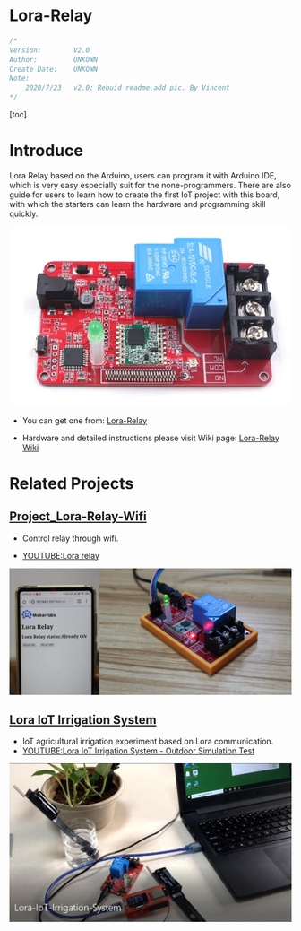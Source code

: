 # Lora-Relay

```c++
/*
Version:		V2.0
Author:			UNKOWN
Create Date:	UNKOWN
Note:
	2020/7/23	v2.0: Rebuid readme,add pic. By Vincent
*/
```

[toc]

# Introduce

Lora Relay based on the Arduino, users can program it with Arduino IDE, which is very easy especially suit for the none-programmers. There are also guide for users to learn how to create the first IoT project with this board, with which the starters can learn the hardware and programming skill quickly.

![relay](md_pic/Lora_Relay_01.jpg)

- You can get one from: [Lora-Relay](https://www.makerfabs.com/lora-relay-30a.html)

- Hardware and detailed instructions please visit Wiki page:  [Lora-Relay Wiki](https://www.makerfabs.com/wiki/index.php?title=Lora_Relay)

# Related Projects

## [Project_Lora-Relay-Wifi](https://github.com/Makerfabs/Project_Lora-Relay-Wifi)

- Control relay through wifi.

- [YOUTUBE:Lora relay](https://youtu.be/7O8pRCf0avk)

![1](md_pic/1.png)

## [Lora IoT Irrigation System](https://github.com/Makerfabs/Project_IoT-Irrigation-System)

- IoT agricultural irrigation experiment based on Lora communication.
- [YOUTUBE:Lora IoT Irrigation System - Outdoor Simulation Test](https://youtu.be/0mY6Ox0YvRk)

![2](md_pic/2.jpg)